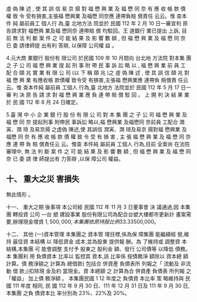 虛 偽 陳 述 , 使 其 誤 信 易 京 揚 對 福 懋 興 業 及 福 懋 同 奈 有 應 收 帳 款 債 權 致 令 受有損害,主張福 懋興業 及福懋 同奈應 連帶負賠 償責任 云云。惟 查本件 純 屬前員工 個人行 為,臺 北地方法 院並於 民國 112 年 2 月 10 日一審宣判 原 告請求對 福懋興 業及福 懋同奈 連帶賠 償 均駁回。王 道銀行 業已提出 上訴, 目 前 無 法 判 斷 案 件 之 可 能 結 果 及 影 響 數 額 , 但 福 懋 興 業 及 福 懋 同 奈 已 委 請律師提 出有利 答辯, 以保障 公司權 益 。

4.元大商 業銀行 股份有 限公司 於民國 109 年 10 月間向 台北地 方法院 對本集 團 之 子 公 司 福 懋 興 業 提 起 刑 事 附 帶 民 事 訴 訟 略 以 , 福 懋 興 業 前 員 工 配 合 頤 兆 實 業 有 限 公 司 (以 下 稱 頤 兆 )之 虛 偽 陳 述 , 使 其 誤 信 頤 兆 對 福 懋 興 業 有應收帳 款債權 致令受 有損害,主張福 懋興業應 連帶負 賠償責 任云云。惟 查本件純 屬前員 工個人 行為,臺 北地方 法院並於 民國 112 年 5 月 17 日一 審 判 決 原 告 請 求 對 福 懋 興 業 應 負 連 帶 賠 償 駁 回 。 上 開 判 決 結 果 業 於 民 國 112 年 8 月 24 日確定。

5.臺 灣 中 小 企 業 銀 行 股 份 有 限 公 司 對 本 集 團 之 子 公 司 福 懋 興 業 及 福 懋 同 奈 提起刑事 附帶民 事訴訟 略以,福 懋興業 及福懋同 奈前員 工配合 潤寅、潤 琦 及易京揚 之虛偽 陳述,使 其誤信 潤寅、潤 琦及易京 揚對福 懋興業 及福懋 同 奈 有 應 收 帳 款 債 權 致 令 受 有 損 害 , 主 張 福 懋 興 業 及 福 懋 同 奈 應 連 帶 負 賠 償責任云 云。惟查 本件純 屬前員 工個人 行為,目前 全案尚 在法院 審理中, 無 法 判 斷 案 件 之 可 能 結 果 及 影 響 數 額 , 但 福 懋 興 業 及 福 懋 同 奈 已 委 請 律 師提出有 力答辯 ,以保 障公司 權益。

## 十、 重大之災 害損失

無此情形 。

十一、 重大之期 後事項 本公司經 民國 112 年 11 月 3 日董事會 決 議通過,因 本集團 轉投資 公司 —台 塑 建設事業 股份有限公司為配合台塑大樓都市更新計 畫案需要,辦理現金增資
$1,500,000,本 集團依 原持股 比例 33.33%增加投 資$500,000。

十二、 其他
(一)資本管理 本集團之 資本管 理目標,係為保 障集團 能繼續經 營,維持 最佳資 本結構 以 降低資金 成本,並為股東 提供報 酬。為 了維持或 調整資 本結構,本集團 可 能會調整 支付予 股東之 股利金 額、發行 公司債等 以降低 債務。本 集團利 用 負債資本 比率以 監控其 資本,該 比率係 按債務淨 額除以 資本總 額計算。債 務淨額之 計算為 總借款( 包括合 併資產 負債表所 列報之「 流動及 非流動 借 款」)扣除現 金及約 當現金。資 本總額 之 計算為合 併資產 負債表 所列報 之 「權益」 加上債 務淨額 。 本集團民國 1 12 年度之 負債資 本比率 策 略維持與 民國 111 年度 相同, 民 國 112 年 9 月 30 日、111 年 12 月 31 日及 111 年 9 月 30 日,本集團 之負 債資本比 率分別為 23%、22%及 20%。